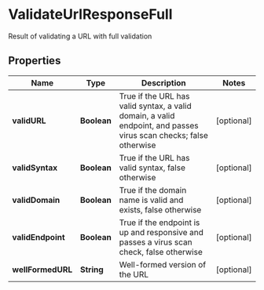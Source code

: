 

# ValidateUrlResponseFull

Result of validating a URL with full validation
## Properties

Name | Type | Description | Notes
------------ | ------------- | ------------- | -------------
**validURL** | **Boolean** | True if the URL has valid syntax, a valid domain, a valid endpoint, and passes virus scan checks; false otherwise |  [optional]
**validSyntax** | **Boolean** | True if the URL has valid syntax, false otherwise |  [optional]
**validDomain** | **Boolean** | True if the domain name is valid and exists, false otherwise |  [optional]
**validEndpoint** | **Boolean** | True if the endpoint is up and responsive and passes a virus scan check, false otherwise |  [optional]
**wellFormedURL** | **String** | Well-formed version of the URL |  [optional]




